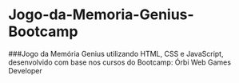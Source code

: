 # Jogo-da-Memoria-Genius-Bootcamp
###Jogo da Memória Genius utilizando HTML, CSS e JavaScript, desenvolvido com base nos cursos do Bootcamp: Órbi Web Games Developer
